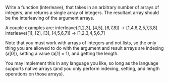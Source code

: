 
Write a function (interleave), that takes in an arbitrary number of arrays of integers, and returns a single array of integers. The resultant array should be the interleaving of the argument arrays.

A couple examples are:
interleave([1,2,3], [4,5], [6,7,8]) -> [1,4,6,2,5,7,3,8]
interleave([1], [2], [3], [4,5,6,7]) -> [1,2,3,4,5,6,7]

Note that you must work with arrays of integers and not lists, so the only thing you are allowed to do with the argument and result arrays are indexing (a[0]), setting a value (a[1] = 1), and getting the length.

You may implement this in any language you like, so long as the language supports native arrays (and you only perform indexing, setting, and length operations on those arrays).
